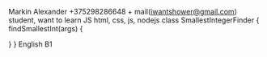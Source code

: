 Markin Alexander
+375298286648 + mail(iwantshower@gmail.com)
student, want to learn JS
html, css, js, nodejs
class SmallestIntegerFinder {
  findSmallestInt(args) {
    
  }
}
English B1
